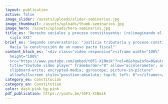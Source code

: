 ```yaml
---
layout: publication
active: false
image_slider: /assets/uploads/slider-seminarios.jpg
image_thumbnail: /assets/uploads/thumb-seminarios.jpg
image_hero: /assets/uploads/hero-seminarios.jpg
title_es: "Derecho sociales y proceso constituyente: (re)imaginando el Chile del
  siglo XXI"
brief_es: 'Segundo conversatorio: "Justicia tributaria y proceso constituyente:
  Hacia la construcción de un nuevo pacto fiscal"'
content_block_es: '<div class="video-responsive"><iframe width="100%"
  height="100%"
  src="https://www.youtube.com/embed/t0F1-X1Nmik"?rel=0&showinfo=0&autohide=1&modestbranding=1"
  title="YouTube video player" frameborder="0" allow="accelerometer; autoplay;
  clipboard-write; encrypted-media; gyroscope; picture-in-picture"
  allowfullscreen style="position:absolute; top:0; left: 0"></iframe></div>'
category_es: Constitución
category_en: Constitution
color: dash-pink bg-pink
pdf_publication: https://youtu.be/t0F1-X1Nmik
---
```

